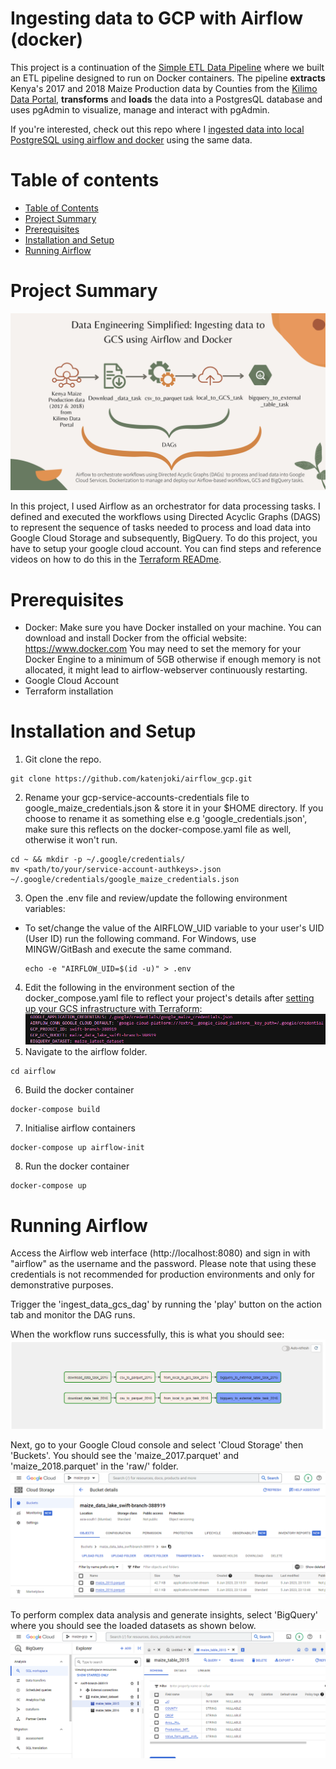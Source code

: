 # Ingesting data to GCP with Airflow (docker)

This project is a continuation of the [Simple ETL Data Pipeline](https://github.com/katenjoki/simple_data_pipeline) where we built an ETL pipeline designed to run on Docker containers. The pipeline **extracts** Kenya's 2017 and 2018 Maize Production data by Counties from the [Kilimo Data Portal](http://kilimodata.org/dataset/kenya-maize-production-by-counties), **transforms** and **loads** the data into a PostgresQL database and uses pgAdmin to visualize, manage and interact with pgAdmin.

If you're interested, check out this repo where I [ingested data into local PostgreSQL using airflow and docker](https://github.com/katenjoki/postgresql_airflow/tree/master) using the same data.

# Table of contents

- [Table of Contents](#Table-Of-Contents)
- [Project Summary](#project-summary)
- [Prerequisites](#prerequisites)
- [Installation and Setup](#installation-and-setup)
- [Running Airflow](#running-airflow)

# Project Summary
![airflow_gcs.png](assets/airflow_gcs.png) 

In this project, I used Airflow as an orchestrator for data processing tasks. I defined and executed the workflows using Directed Acyclic Graphs (DAGS) to represent the sequence of tasks needed to process and load data into Google Cloud Storage and subsequently, BigQuery.
To do this project, you have to setup your google cloud account. You can find steps and reference videos on how to do this in the [Terraform READme](GCP_Terraform/terraform/README.md).

# Prerequisites
* Docker: Make sure you have Docker installed on your machine. You can download and install Docker from the official website: https://www.docker.com
    You may need to set the memory for your Docker Engine to a minimum of 5GB otherwise if enough memory is not allocated, it might lead to airflow-webserver continuously restarting.
* Google Cloud Account
* Terraform installation

# Installation and Setup
1. Git clone the repo.
```
git clone https://github.com/katenjoki/airflow_gcp.git
```
2. Rename your gcp-service-accounts-credentials file to google_maize_credentials.json & store it in your $HOME directory. 
If you choose to rename it as something else e.g 'google_credentials.json', make sure this reflects on the docker-compose.yaml file as well, otherwise it won't run.
```
cd ~ && mkdir -p ~/.google/credentials/
mv <path/to/your/service-account-authkeys>.json ~/.google/credentials/google_maize_credentials.json
```
3. Open the .env file and review/update the following environment variables: <br>
* To set/change the value of the AIRFLOW_UID variable to your user's UID (User ID) run the following command. For Windows, use MINGW/GitBash and execute the same command.
    ```
    echo -e "AIRFLOW_UID=$(id -u)" > .env
    ```

4. Edit the following in the environment section of the docker_compose.yaml file to reflect your project's details after [setting up your GCS infrastructure with Terraform](GCP_Terraform/terraform/READme.md):
![environment](assets/environment.PNG)
5. Navigate to the airflow folder.
```
cd airflow
```
6. Build the docker container
```
docker-compose build
```
7. Initialise airflow containers
```
docker-compose up airflow-init
```
8. Run the docker container
```
docker-compose up
```

# Running Airflow
Access the Airflow web interface (http://localhost:8080) and sign in with "airflow" as the username and the password. Please note that using these credentials is not recommended for production environments and only for demonstrative purposes.

Trigger the 'ingest_data_gcs_dag' by running the 'play' button on the action tab and monitor the DAG runs.

When the workflow runs successfully, this is what you should see:
![airflow](assets/airflow.PNG)

Next, go to your Google Cloud console and select 'Cloud Storage' then 'Buckets'.
You should see the 'maize_2017.parquet' and 'maize_2018.parquet' in the 'raw/' folder.
![cloud_storage](assets/cloud_storage.PNG)

To perform complex data analysis and generate insights, select 'BigQuery' where you should see the loaded datasets as shown below.
![big_query](assets/bq.PNG)

